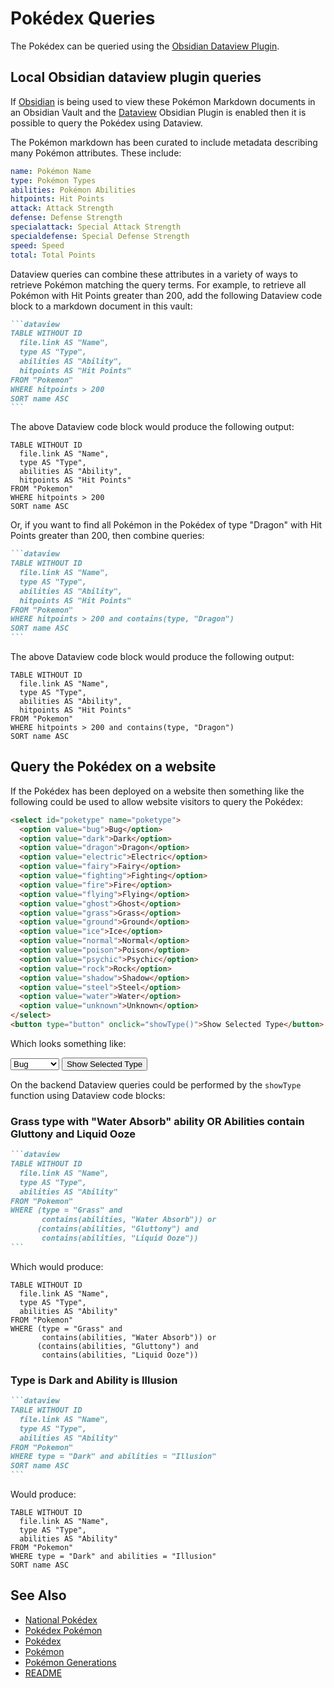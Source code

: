 # Pokédex Queries

The Pokédex can be queried using the [Obsidian Dataview Plugin](https://blacksmithgu.github.io/obsidian-dataview).

## Local Obsidian dataview plugin queries

If [Obsidian](https://obsidian.md) is being used to view these Pokémon Markdown documents in an Obsidian Vault and the [Dataview](https://github.com/blacksmithgu/obsidian-dataview) Obsidian Plugin is enabled then it is possible to query the Pokédex using Dataview.

The Pokémon markdown has been curated to include metadata describing many Pokémon attributes. These include:

```yaml
name: Pokémon Name
type: Pokémon Types
abilities: Pokémon Abilities
hitpoints: Hit Points
attack: Attack Strength
defense: Defense Strength
specialattack: Special Attack Strength
specialdefense: Special Defense Strength
speed: Speed
total: Total Points
```

Dataview queries can combine these attributes in a variety of ways to retrieve Pokémon matching the query terms. For example, to retrieve all Pokémon with Hit Points greater than 200, add the following Dataview code block to a markdown document in this vault:

````markdown
```dataview
TABLE WITHOUT ID
  file.link AS "Name",
  type AS "Type",
  abilities AS "Ability",
  hitpoints AS "Hit Points"
FROM "Pokemon"
WHERE hitpoints > 200
SORT name ASC
```
````

The above Dataview code block would produce the following output:

```dataview
TABLE WITHOUT ID
  file.link AS "Name",
  type AS "Type",
  abilities AS "Ability",
  hitpoints AS "Hit Points"
FROM "Pokemon"
WHERE hitpoints > 200
SORT name ASC
```

Or, if you want to find all Pokémon in the Pokédex of type "Dragon" with Hit Points greater than 200, then combine queries:

````markdown
```dataview
TABLE WITHOUT ID
  file.link AS "Name",
  type AS "Type",
  abilities AS "Ability",
  hitpoints AS "Hit Points"
FROM "Pokemon"
WHERE hitpoints > 200 and contains(type, "Dragon")
SORT name ASC
```
````

The above Dataview code block would produce the following output:

```dataview
TABLE WITHOUT ID
  file.link AS "Name",
  type AS "Type",
  abilities AS "Ability",
  hitpoints AS "Hit Points"
FROM "Pokemon"
WHERE hitpoints > 200 and contains(type, "Dragon")
SORT name ASC
```

## Query the Pokédex on a website

If the Pokédex has been deployed on a website then something like the following could be used to allow website visitors to query the Pokédex:

```html
<select id="poketype" name="poketype">
  <option value="bug">Bug</option>
  <option value="dark">Dark</option>
  <option value="dragon">Dragon</option>
  <option value="electric">Electric</option>
  <option value="fairy">Fairy</option>
  <option value="fighting">Fighting</option>
  <option value="fire">Fire</option>
  <option value="flying">Flying</option>
  <option value="ghost">Ghost</option>
  <option value="grass">Grass</option>
  <option value="ground">Ground</option>
  <option value="ice">Ice</option>
  <option value="normal">Normal</option>
  <option value="poison">Poison</option>
  <option value="psychic">Psychic</option>
  <option value="rock">Rock</option>
  <option value="shadow">Shadow</option>
  <option value="steel">Steel</option>
  <option value="water">Water</option>
  <option value="unknown">Unknown</option>
</select>
<button type="button" onclick="showType()">Show Selected Type</button>
```

Which looks something like:

<select id="poketype" name="poketype">
  <option value="bug">Bug</option>
  <option value="dark">Dark</option>
  <option value="dragon">Dragon</option>
  <option value="electric">Electric</option>
  <option value="fairy">Fairy</option>
  <option value="fighting">Fighting</option>
  <option value="fire">Fire</option>
  <option value="flying">Flying</option>
  <option value="ghost">Ghost</option>
  <option value="grass">Grass</option>
  <option value="ground">Ground</option>
  <option value="ice">Ice</option>
  <option value="normal">Normal</option>
  <option value="poison">Poison</option>
  <option value="psychic">Psychic</option>
  <option value="rock">Rock</option>
  <option value="shadow">Shadow</option>
  <option value="steel">Steel</option>
  <option value="water">Water</option>
  <option value="unknown">Unknown</option>
</select>
<button type="button" onclick="myFunction()">Show Selected Type</button>

On the backend Dataview queries could be performed by the `showType` function using Dataview code blocks:

### Grass type with "Water Absorb" ability OR Abilities contain Gluttony and Liquid Ooze

````markdown
```dataview
TABLE WITHOUT ID
  file.link AS "Name",
  type AS "Type",
  abilities AS "Ability"
FROM "Pokemon"
WHERE (type = "Grass" and 
       contains(abilities, "Water Absorb")) or
      (contains(abilities, "Gluttony") and
       contains(abilities, "Liquid Ooze"))
```
````

Which would produce:

```dataview
TABLE WITHOUT ID
  file.link AS "Name",
  type AS "Type",
  abilities AS "Ability"
FROM "Pokemon"
WHERE (type = "Grass" and 
       contains(abilities, "Water Absorb")) or
      (contains(abilities, "Gluttony") and
       contains(abilities, "Liquid Ooze"))
```

### Type is Dark and Ability is Illusion

````markdown
```dataview
TABLE WITHOUT ID
  file.link AS "Name",
  type AS "Type",
  abilities AS "Ability"
FROM "Pokemon"
WHERE type = "Dark" and abilities = "Illusion"
SORT name ASC
```
````

Would produce:

```dataview
TABLE WITHOUT ID
  file.link AS "Name",
  type AS "Type",
  abilities AS "Ability"
FROM "Pokemon"
WHERE type = "Dark" and abilities = "Illusion"
SORT name ASC
```

## See Also

- [National Pokédex](national_pokedex.md)
- [Pokédex Pokémon](Pokedex/pokemon.md)
- [Pokédex](pokedex.md)
- [Pokémon](pokemon.md)
- [Pokémon Generations](generations.md)
- [README](README.md)
